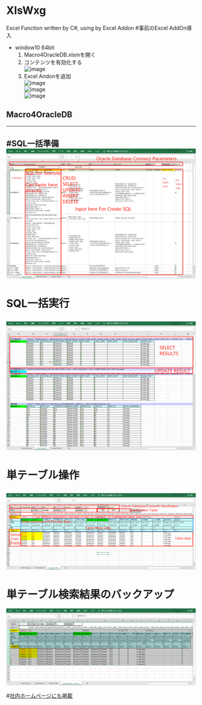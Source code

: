 # XlsWxg
Excel Function written by C#, using by Excel Addon
#事前のExcel AddOn導入
- window10 64bit
  1. Macro4OracleDB.xlsmを開く
  2. コンテンツを有効化する  
     ![image](https://user-images.githubusercontent.com/32559839/163555972-e581d5cc-5ffa-4c48-9ce1-6408fcaf473b.png)
  3. Excel Andonを追加  
     ![image](https://user-images.githubusercontent.com/32559839/163556025-2e6ea081-a859-4e62-99dd-aedf2b5c6c35.png)  
     ![image](https://user-images.githubusercontent.com/32559839/163556604-41a32f82-5d46-46e0-b7c3-35d3fdc31198.png)  
     ![image](https://user-images.githubusercontent.com/32559839/163556218-8bd987c5-519c-48c7-9632-00f5aeb8f927.png)  

## Macro4OracleDB
-------------------------------
#SQL一括準備
![SQL一括準備](BatchQuery.png)
-------------------------------
# SQL一括実行
![SQL一括実行結果](BatchResult.png "一括実行結果")
-------------------------------
# 単テーブル操作
![SQL単テーブル](SingleTable.png "単テーブル操作")
-------------------------------
# 単テーブル検索結果のバックアップ
![SQL単テーブルバックアップ](backup.png "単テーブル結果バックアップ")

#[社内ホームページにも掲載](https://mbpsmartec.co.jp/ja/excel%e3%82%88%e3%82%8aoracledb%e3%81%b8%e3%82%a2%e3%82%af%e3%82%bb%e3%82%b9%e3%81%99%e3%82%8b%e6%96%b0%e6%96%b9%e6%b3%95/)
